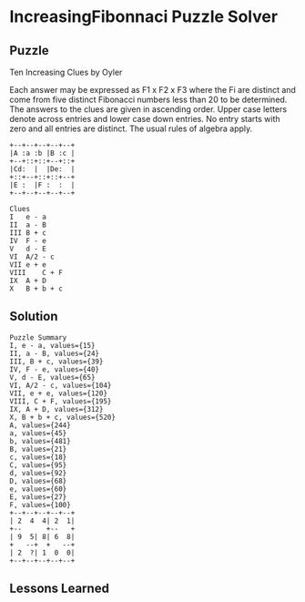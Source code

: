 # IncreasingFibonnaci Puzzle Solver

## Puzzle

Ten Increasing Clues  by Oyler

Each answer may be expressed as  F1 x F2 x F3 where the Fi are distinct and come from five distinct Fibonacci numbers less than 20 to be determined. The answers to the clues are given in ascending order. Upper case letters denote across entries and lower case down entries. No entry starts with zero  and all entries are distinct. The usual rules of algebra apply.

```
+--+--+--+--+--+
|A :a :b |B :c |
+--+::+::+--+::+
|Cd:  |  |De:  |
+::+--+::+::+--+
|E :  |F :  :  |
+--+--+--+--+--+

Clues
I	e - a
II	a - B
III	B + c
IV	F - e
V	d - E
VI	A/2 - c
VII	e + e
VIII	C + F
IX	A + D
X	B + b + c
```

## Solution

```
Puzzle Summary
I, e - a, values={15}
II, a - B, values={24}
III, B + c, values={39}
IV, F - e, values={40}
V, d - E, values={65}
VI, A/2 - c, values={104}
VII, e + e, values={120}
VIII, C + F, values={195}
IX, A + D, values={312}
X, B + b + c, values={520}
A, values={244}
a, values={45}
b, values={481}
B, values={21}
c, values={18}
C, values={95}
d, values={92}
D, values={68}
e, values={60}
E, values={27}
F, values={100}
+--+--+--+--+--+
| 2  4  4| 2  1|
+--      +--   +
| 9  5| 8| 6  8|
+   --+  +   --+
| 2  ?| 1  0  0|
+--+--+--+--+--+
```

## Lessons Learned

